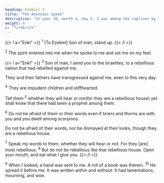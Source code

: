 ```yaml
---
heading: Ezekiel 2
title: "The Anunnaki Speak"
description: "In year 30, month 4, day 5, I was among the captives by the river of Chebar"
weight: 6
c: "firebrick"
---
```




{{< l a="Enki" >}}
<sup>1</sup> [To Ezekiel] Son of man, stand up. 
{{< /l >}}


<sup>2</sup> The spirit entered into me when he spoke to me and set me on my feet.


<!-- , that I heard him that spake unto me.  -->

{{< l a="Enki" >}}
<sup>3</sup> Son of man, I send you to the Israelites, to a rebellious nation that had rebelled against me.

They and their fathers have transgressed against me, even to this very day. 

<sup>4</sup> They are impudent children and stiffhearted. 

Tell them <sup>5</sup> whether they will hear or not(for they are a rebellious house) yet shall know that there had been a prophet among them.

<sup>6</sup> Do not be afraid of them or their words even if briers and thorns are with you and you dwell among scorpions. 

Do not be afraid of their words, nor be dismayed at their looks, though they are a rebellious house. 

<sup>7</sup> Speak my words to them, whether they will hear or not. For they [are] most rebellious. <sup>8</sup> But do not be rebellious like that rebellious house. Open your mouth, and eat what I give you.
{{< /l >}}


<sup>9</sup>  When I looked, a hand was sent to me. A roll of a book was therein. <sup>10</sup> He spread it before me. It was written within and without. It had lamentations, mourning, and woe.
